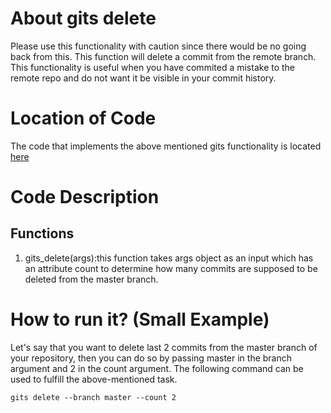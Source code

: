# About gits delete

Please use this functionality with caution since there would be no going back from this.
This function will delete a commit from the remote branch.
This functionality is useful when you have commited a mistake to the remote repo and do not
want it be visible in your commit history.

# Location of Code

The code that implements the above mentioned gits functionality is located [here](https://github.com/harshitpatel96/GITS/blob/master/code/gits_delete.py)

# Code Description

## Functions

1. gits_delete(args):this function takes args object as an input which has an attribute count to determine how many commits are supposed to be deleted from the master branch.

# How to run it? (Small Example)

Let's say that you want to delete last 2 commits from the master branch of your repository, then you can do so by passing master in the branch argument and 2 in the count argument.
The following command can be used to fulfill the above-mentioned task.

```
gits delete --branch master --count 2
```
